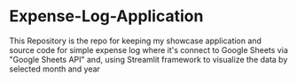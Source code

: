 # Expense-Log-Application
This Repository is the repo for keeping my showcase application and source code for simple expense log where it's connect to Google Sheets via "Google Sheets API" and, using Streamlit framework to visualize the data by selected month and year
